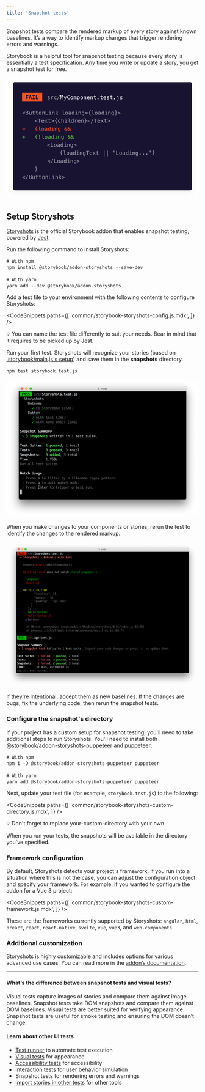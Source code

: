 ```yaml
---
title: 'Snapshot tests'
---
```


Snapshot tests compare the rendered markup of every story against known baselines. It’s a way to identify markup changes that trigger rendering errors and warnings.

Storybook is a helpful tool for snapshot testing because every story is essentially a test specification. Any time you write or update a story, you get a snapshot test for free.

![Example Snapshot test](./snapshot-test.png)

## Setup Storyshots

[Storyshots](https://storybook.js.org/addons/@storybook/addon-storyshots/) is the official Storybook addon that enables snapshot testing, powered by [Jest](https://jestjs.io/docs/getting-started).

Run the following command to install Storyshots:

```shell
# With npm
npm install @storybook/addon-storyshots --save-dev

# With yarn
yarn add --dev @storybook/addon-storyshots
```

Add a test file to your environment with the following contents to configure Storyshots:

<!-- prettier-ignore-start -->

<CodeSnippets
  paths={[
    'common/storybook-storyshots-config.js.mdx',
  ]}
/>

<!-- prettier-ignore-end -->

<div class="aside">
💡 You can name the test file differently to suit your needs. Bear in mind that it requires to be picked up by Jest.
</div>

Run your first test. Storyshots will recognize your stories (based on [.storybook/main.js's setup](https://storybook.js.org/docs/react/configure/story-rendering)) and save them in the **snapshots** directory.

```shell
npm test storybook.test.js
```

![Successful snapshot tests](./storyshots-pass.png)

When you make changes to your components or stories, rerun the test to identify the changes to the rendered markup.

![Failing snapshots](./storyshots-fail.png)

If they're intentional, accept them as new baselines. If the changes are bugs, fix the underlying code, then rerun the snapshot tests.

### Configure the snapshot's directory

If your project has a custom setup for snapshot testing, you'll need to take additional steps to run Storyshots. You'll need to install both [@storybook/addon-storyshots-puppeteer](https://storybook.js.org/addons/@storybook/addon-storyshots-puppeteer) and [puppeteer](https://github.com/puppeteer/puppeteer):

```shell
# With npm
npm i -D @storybook/addon-storyshots-puppeteer puppeteer

# With yarn
yarn add @storybook/addon-storyshots-puppeteer puppeteer
```

Next, update your test file (for example, `storybook.test.js`) to the following:

<!-- prettier-ignore-start -->

<CodeSnippets
  paths={[
    'common/storybook-storyshots-custom-directory.js.mdx',
  ]}
/>

<!-- prettier-ignore-end -->

<div class="aside">
💡 Don't forget to replace your-custom-directory with your own.
</div>

When you run your tests, the snapshots will be available in the directory you've specified.

### Framework configuration

By default, Storyshots detects your project's framework. If you run into a situation where this is not the case, you can adjust the configuration object and specify your framework. For example, if you wanted to configure the addon for a Vue 3 project:

<!-- prettier-ignore-start -->

<CodeSnippets
  paths={[
    'common/storybook-storyshots-custom-framework.js.mdx',
  ]}
/>

<!-- prettier-ignore-end -->

These are the frameworks currently supported by Storyshots: `angular`, `html`, `preact`, `react`, `react-native`, `svelte`, `vue`, `vue3`, and `web-components`.

### Additional customization

Storyshots is highly customizable and includes options for various advanced use cases. You can read more in the [addon’s documentation](https://github.com/storybookjs/storybook/tree/master/addons/storyshots/storyshots-core#options).

---

#### What’s the difference between snapshot tests and visual tests?

Visual tests capture images of stories and compare them against image baselines. Snapshot tests take DOM snapshots and compare them against DOM baselines. Visual tests are better suited for verifying appearance. Snapshot tests are useful for smoke testing and ensuring the DOM doesn’t change.

#### Learn about other UI tests

- [Test runner](./test-runner.md) to automate test execution
- [Visual tests](./visual-testing.md) for appearance
- [Accessibility tests](./accessibility-testing.md) for accessibility
- [Interaction tests](./interaction-testing.md) for user behavior simulation
- Snapshot tests for rendering errors and warnings
- [Import stories in other tests](./importing-stories-in-tests.md) for other tools